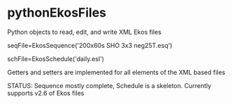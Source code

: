 # pythonEkosFiles
Python objects to read, edit, and write XML Ekos files

seqFile=EkosSequence('200x60s SHO 3x3 neg25T.esq')

schFile=EkosSchedule('daily.esl')

Getters and setters are implemented for all elements of the XML based files

STATUS: Sequence mostly complete, Schedule is a skeleton. Currently supports v2.6 of Ekos files
